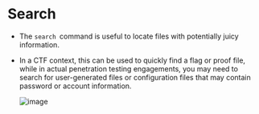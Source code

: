 # Search

- The `search `command is useful to locate files with potentially juicy information. 

- In a CTF context, this can be used to quickly find a flag or proof file, while in actual penetration testing engagements, you may need to search for user-generated files or configuration files that may contain password or account information. 

  ![image](https://user-images.githubusercontent.com/63872951/187255026-ea00c61f-a8f4-4c22-98b4-95e34c7ee5c0.png)
